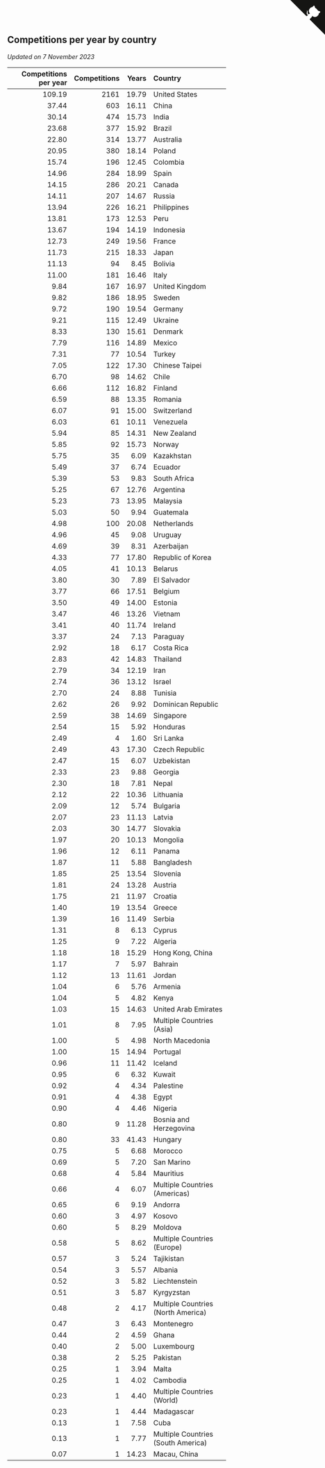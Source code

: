 ## Competitions per year by country

*Updated on  7 November 2023*

| Competitions per year | Competitions | Years | Country |
| ---: | ---: | ---: | :--- |
| 109.19 | 2161 | 19.79 | United States |
| 37.44 | 603 | 16.11 | China |
| 30.14 | 474 | 15.73 | India |
| 23.68 | 377 | 15.92 | Brazil |
| 22.80 | 314 | 13.77 | Australia |
| 20.95 | 380 | 18.14 | Poland |
| 15.74 | 196 | 12.45 | Colombia |
| 14.96 | 284 | 18.99 | Spain |
| 14.15 | 286 | 20.21 | Canada |
| 14.11 | 207 | 14.67 | Russia |
| 13.94 | 226 | 16.21 | Philippines |
| 13.81 | 173 | 12.53 | Peru |
| 13.67 | 194 | 14.19 | Indonesia |
| 12.73 | 249 | 19.56 | France |
| 11.73 | 215 | 18.33 | Japan |
| 11.13 | 94 | 8.45 | Bolivia |
| 11.00 | 181 | 16.46 | Italy |
| 9.84 | 167 | 16.97 | United Kingdom |
| 9.82 | 186 | 18.95 | Sweden |
| 9.72 | 190 | 19.54 | Germany |
| 9.21 | 115 | 12.49 | Ukraine |
| 8.33 | 130 | 15.61 | Denmark |
| 7.79 | 116 | 14.89 | Mexico |
| 7.31 | 77 | 10.54 | Turkey |
| 7.05 | 122 | 17.30 | Chinese Taipei |
| 6.70 | 98 | 14.62 | Chile |
| 6.66 | 112 | 16.82 | Finland |
| 6.59 | 88 | 13.35 | Romania |
| 6.07 | 91 | 15.00 | Switzerland |
| 6.03 | 61 | 10.11 | Venezuela |
| 5.94 | 85 | 14.31 | New Zealand |
| 5.85 | 92 | 15.73 | Norway |
| 5.75 | 35 | 6.09 | Kazakhstan |
| 5.49 | 37 | 6.74 | Ecuador |
| 5.39 | 53 | 9.83 | South Africa |
| 5.25 | 67 | 12.76 | Argentina |
| 5.23 | 73 | 13.95 | Malaysia |
| 5.03 | 50 | 9.94 | Guatemala |
| 4.98 | 100 | 20.08 | Netherlands |
| 4.96 | 45 | 9.08 | Uruguay |
| 4.69 | 39 | 8.31 | Azerbaijan |
| 4.33 | 77 | 17.80 | Republic of Korea |
| 4.05 | 41 | 10.13 | Belarus |
| 3.80 | 30 | 7.89 | El Salvador |
| 3.77 | 66 | 17.51 | Belgium |
| 3.50 | 49 | 14.00 | Estonia |
| 3.47 | 46 | 13.26 | Vietnam |
| 3.41 | 40 | 11.74 | Ireland |
| 3.37 | 24 | 7.13 | Paraguay |
| 2.92 | 18 | 6.17 | Costa Rica |
| 2.83 | 42 | 14.83 | Thailand |
| 2.79 | 34 | 12.19 | Iran |
| 2.74 | 36 | 13.12 | Israel |
| 2.70 | 24 | 8.88 | Tunisia |
| 2.62 | 26 | 9.92 | Dominican Republic |
| 2.59 | 38 | 14.69 | Singapore |
| 2.54 | 15 | 5.92 | Honduras |
| 2.49 | 4 | 1.60 | Sri Lanka |
| 2.49 | 43 | 17.30 | Czech Republic |
| 2.47 | 15 | 6.07 | Uzbekistan |
| 2.33 | 23 | 9.88 | Georgia |
| 2.30 | 18 | 7.81 | Nepal |
| 2.12 | 22 | 10.36 | Lithuania |
| 2.09 | 12 | 5.74 | Bulgaria |
| 2.07 | 23 | 11.13 | Latvia |
| 2.03 | 30 | 14.77 | Slovakia |
| 1.97 | 20 | 10.13 | Mongolia |
| 1.96 | 12 | 6.11 | Panama |
| 1.87 | 11 | 5.88 | Bangladesh |
| 1.85 | 25 | 13.54 | Slovenia |
| 1.81 | 24 | 13.28 | Austria |
| 1.75 | 21 | 11.97 | Croatia |
| 1.40 | 19 | 13.54 | Greece |
| 1.39 | 16 | 11.49 | Serbia |
| 1.31 | 8 | 6.13 | Cyprus |
| 1.25 | 9 | 7.22 | Algeria |
| 1.18 | 18 | 15.29 | Hong Kong, China |
| 1.17 | 7 | 5.97 | Bahrain |
| 1.12 | 13 | 11.61 | Jordan |
| 1.04 | 6 | 5.76 | Armenia |
| 1.04 | 5 | 4.82 | Kenya |
| 1.03 | 15 | 14.63 | United Arab Emirates |
| 1.01 | 8 | 7.95 | Multiple Countries (Asia) |
| 1.00 | 5 | 4.98 | North Macedonia |
| 1.00 | 15 | 14.94 | Portugal |
| 0.96 | 11 | 11.42 | Iceland |
| 0.95 | 6 | 6.32 | Kuwait |
| 0.92 | 4 | 4.34 | Palestine |
| 0.91 | 4 | 4.38 | Egypt |
| 0.90 | 4 | 4.46 | Nigeria |
| 0.80 | 9 | 11.28 | Bosnia and Herzegovina |
| 0.80 | 33 | 41.43 | Hungary |
| 0.75 | 5 | 6.68 | Morocco |
| 0.69 | 5 | 7.20 | San Marino |
| 0.68 | 4 | 5.84 | Mauritius |
| 0.66 | 4 | 6.07 | Multiple Countries (Americas) |
| 0.65 | 6 | 9.19 | Andorra |
| 0.60 | 3 | 4.97 | Kosovo |
| 0.60 | 5 | 8.29 | Moldova |
| 0.58 | 5 | 8.62 | Multiple Countries (Europe) |
| 0.57 | 3 | 5.24 | Tajikistan |
| 0.54 | 3 | 5.57 | Albania |
| 0.52 | 3 | 5.82 | Liechtenstein |
| 0.51 | 3 | 5.87 | Kyrgyzstan |
| 0.48 | 2 | 4.17 | Multiple Countries (North America) |
| 0.47 | 3 | 6.43 | Montenegro |
| 0.44 | 2 | 4.59 | Ghana |
| 0.40 | 2 | 5.00 | Luxembourg |
| 0.38 | 2 | 5.25 | Pakistan |
| 0.25 | 1 | 3.94 | Malta |
| 0.25 | 1 | 4.02 | Cambodia |
| 0.23 | 1 | 4.40 | Multiple Countries (World) |
| 0.23 | 1 | 4.44 | Madagascar |
| 0.13 | 1 | 7.58 | Cuba |
| 0.13 | 1 | 7.77 | Multiple Countries (South America) |
| 0.07 | 1 | 14.23 | Macau, China |


<a href="https://github.com/jonatanklosko/wca_statistics" class="github-corner" aria-label="View source on Github"><svg width="80" height="80" viewBox="0 0 250 250" style="fill:#151513; color:#fff; position: absolute; top: 0; border: 0; right: 0;" aria-hidden="true"><path d="M0,0 L115,115 L130,115 L142,142 L250,250 L250,0 Z"></path><path d="M128.3,109.0 C113.8,99.7 119.0,89.6 119.0,89.6 C122.0,82.7 120.5,78.6 120.5,78.6 C119.2,72.0 123.4,76.3 123.4,76.3 C127.3,80.9 125.5,87.3 125.5,87.3 C122.9,97.6 130.6,101.9 134.4,103.2" fill="currentColor" style="transform-origin: 130px 106px;" class="octo-arm"></path><path d="M115.0,115.0 C114.9,115.1 118.7,116.5 119.8,115.4 L133.7,101.6 C136.9,99.2 139.9,98.4 142.2,98.6 C133.8,88.0 127.5,74.4 143.8,58.0 C148.5,53.4 154.0,51.2 159.7,51.0 C160.3,49.4 163.2,43.6 171.4,40.1 C171.4,40.1 176.1,42.5 178.8,56.2 C183.1,58.6 187.2,61.8 190.9,65.4 C194.5,69.0 197.7,73.2 200.1,77.6 C213.8,80.2 216.3,84.9 216.3,84.9 C212.7,93.1 206.9,96.0 205.4,96.6 C205.1,102.4 203.0,107.8 198.3,112.5 C181.9,128.9 168.3,122.5 157.7,114.1 C157.9,116.9 156.7,120.9 152.7,124.9 L141.0,136.5 C139.8,137.7 141.6,141.9 141.8,141.8 Z" fill="currentColor" class="octo-body"></path></svg></a><style>.github-corner:hover .octo-arm{animation:octocat-wave 560ms ease-in-out}@keyframes octocat-wave{0%,100%{transform:rotate(0)}20%,60%{transform:rotate(-25deg)}40%,80%{transform:rotate(10deg)}}@media (max-width:500px){.github-corner:hover .octo-arm{animation:none}.github-corner .octo-arm{animation:octocat-wave 560ms ease-in-out}}</style>

